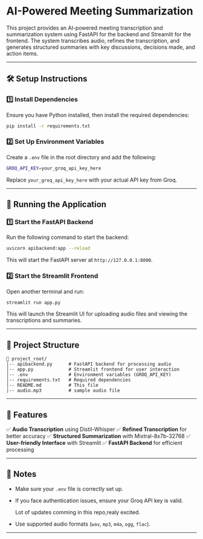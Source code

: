# AI-Powered Meeting Summarization

This project provides an AI-powered meeting transcription and summarization system using FastAPI for the backend and Streamlit for the frontend. The system transcribes audio, refines the transcription, and generates structured summaries with key discussions, decisions made, and action items.

---

## 🛠 Setup Instructions

### 1️⃣ Install Dependencies
Ensure you have Python installed, then install the required dependencies:
```sh
pip install -r requirements.txt
```

### 2️⃣ Set Up Environment Variables
Create a `.env` file in the root directory and add the following:
```sh
GROQ_API_KEY=your_groq_api_key_here
```
Replace `your_groq_api_key_here` with your actual API key from Groq.

---

## 🚀 Running the Application

### 1️⃣ Start the FastAPI Backend
Run the following command to start the backend:
```sh
uvicorn apibackend:app --reload
```
This will start the FastAPI server at `http://127.0.0.1:8000`.

### 2️⃣ Start the Streamlit Frontend
Open another terminal and run:
```sh
streamlit run app.py
```
This will launch the Streamlit UI for uploading audio files and viewing the transcriptions and summaries.

---

## 📂 Project Structure
```
📂 project_root/
│-- apibackend.py      # FastAPI backend for processing audio
│-- app.py             # Streamlit frontend for user interaction
│-- .env               # Environment variables (GROQ_API_KEY)
│-- requirements.txt   # Required dependencies
│-- README.md          # This file
|-- audio.mp3          # sample audio file
```

---

## 🎯 Features
✅ **Audio Transcription** using Distil-Whisper 
✅ **Refined Transcription** for better accuracy
✅ **Structured Summarization** with Mixtral-8x7b-32768
✅ **User-friendly Interface** with Streamlit
✅ **FastAPI Backend** for efficient processing

---

## 📝 Notes
- Make sure your `.env` file is correctly set up.
- If you face authentication issues, ensure your Groq API key is valid.

  Lot of updates comming in this repo,realy excited.
- Use supported audio formats (`wav`, `mp3`, `m4a`, `ogg`, `flac`).

---
